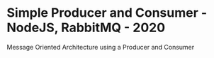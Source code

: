 # Simple Producer and Consumer - NodeJS, RabbitMQ - 2020

Message Oriented Architecture using a Producer and Consumer
